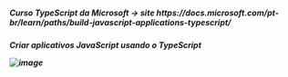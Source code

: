 <h5>Curso TypeScript da Microsoft -> site https://docs.microsoft.com/pt-br/learn/paths/build-javascript-applications-typescript/ <h5>
Criar aplicativos JavaScript usando o TypeScript 
  
![image](https://external-content.duckduckgo.com/iu/?u=https%3A%2F%2Fmedia.boingboing.net%2Fwp-content%2Fuploads%2F2015%2F11%2Ftesting.gif&f=1&nofb=1)

